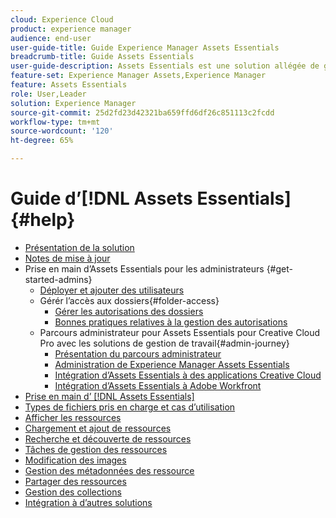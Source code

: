 ```yaml
---
cloud: Experience Cloud
product: experience manager
audience: end-user
user-guide-title: Guide Experience Manager Assets Essentials
breadcrumb-title: Guide Assets Essentials
user-guide-description: Assets Essentials est une solution allégée de gestion des ressources qui fonctionne dans d’autres applications Experience Cloud.
feature-set: Experience Manager Assets,Experience Manager
feature: Assets Essentials
role: User,Leader
solution: Experience Manager
source-git-commit: 25d2fd23d42321ba659ffd6df26c851113c2fcdd
workflow-type: tm+mt
source-wordcount: '120'
ht-degree: 65%

---
```



# Guide d’[!DNL Assets Essentials] {#help}

+ [Présentation de la solution](introduction.md)
+ [Notes de mise à jour](release-notes.md)
+ Prise en main d’Assets Essentials pour les administrateurs {#get-started-admins}
   + [Déployer et ajouter des utilisateurs](deploy-administer.md)
   + Gérér l’accès aux dossiers{#folder-access}
      + [Gérer les autorisations des dossiers](manage-permissions.md)
      + [Bonnes pratiques relatives à la gestion des autorisations](permission-management-best-practices.md)
   + Parcours administrateur pour Assets Essentials pour Creative Cloud Pro avec les solutions de gestion de travail{#admin-journey}
      + [Présentation du parcours administrateur](assets-essentials-cc-pro-work-management-admin-journey.md)
      + [Administration de Experience Manager Assets Essentials](adminster-aem-assets-essentials.md)
      + [Intégration d’Assets Essentials à des applications Creative Cloud](integrate-assets-essentials-creative-cloud.md)
      + [Intégration d’Assets Essentials à Adobe Workfront](integrate-assets-essentials-workfront.md)
+ [Prise en main d’ [!DNL Assets Essentials]](get-started.md)
+ [Types de fichiers pris en charge et cas d’utilisation](supported-file-formats.md)
+ [Afficher les ressources](navigate-view.md)
+ [Chargement et ajout de ressources](add-delete.md)
+ [Recherche et découverte de ressources](search.md)
+ [Tâches de gestion des ressources](manage-organize.md)
+ [Modification des images](edit-images.md)
+ [Gestion des métadonnées des ressource](metadata.md)
+ [Partager des ressources](share-links-for-assets.md)
+ [Gestion des collections](manage-collections.md)
+ [Intégration à d’autres solutions](integration.md)

